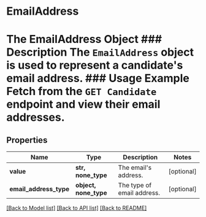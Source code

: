 # EmailAddress

# The EmailAddress Object ### Description The `EmailAddress` object is used to represent a candidate's email address.  ### Usage Example Fetch from the `GET Candidate` endpoint and view their email addresses.
## Properties
Name | Type | Description | Notes
------------ | ------------- | ------------- | -------------
**value** | **str, none_type** | The email&#39;s address. | [optional] 
**email_address_type** | **object, none_type** | The type of email address. | [optional] 

[[Back to Model list]](../README.md#documentation-for-models) [[Back to API list]](../README.md#documentation-for-api-endpoints) [[Back to README]](../README.md)


